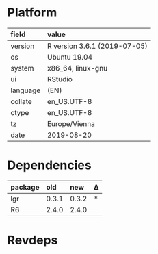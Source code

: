 # Platform

|field    |value                        |
|:--------|:----------------------------|
|version  |R version 3.6.1 (2019-07-05) |
|os       |Ubuntu 19.04                 |
|system   |x86_64, linux-gnu            |
|ui       |RStudio                      |
|language |(EN)                         |
|collate  |en_US.UTF-8                  |
|ctype    |en_US.UTF-8                  |
|tz       |Europe/Vienna                |
|date     |2019-08-20                   |

# Dependencies

|package |old   |new   |Δ  |
|:-------|:-----|:-----|:--|
|lgr     |0.3.1 |0.3.2 |*  |
|R6      |2.4.0 |2.4.0 |   |

# Revdeps

